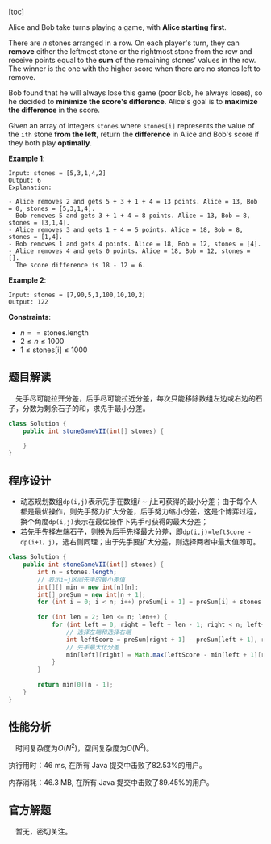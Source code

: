 [toc]

Alice and Bob take turns playing a game, with **Alice starting first**.

There are $n$ stones arranged in a row. On each player's turn, they can **remove** either the leftmost stone or the rightmost stone from the row and receive points equal to the **sum** of the remaining stones' values in the row. The winner is the one with the higher score when there are no stones left to remove.

Bob found that he will always lose this game (poor Bob, he always loses), so he decided to **minimize the score's difference**. Alice's goal is to **maximize the difference** in the score.

Given an array of integers `stones` where `stones[i]` represents the value of the `ith` stone **from the left**, return the **difference** in Alice and Bob's score if they both play **optimally**.

 

**Example 1**:

```
Input: stones = [5,3,1,4,2]
Output: 6
Explanation: 

- Alice removes 2 and gets 5 + 3 + 1 + 4 = 13 points. Alice = 13, Bob = 0, stones = [5,3,1,4].
- Bob removes 5 and gets 3 + 1 + 4 = 8 points. Alice = 13, Bob = 8, stones = [3,1,4].
- Alice removes 3 and gets 1 + 4 = 5 points. Alice = 18, Bob = 8, stones = [1,4].
- Bob removes 1 and gets 4 points. Alice = 18, Bob = 12, stones = [4].
- Alice removes 4 and gets 0 points. Alice = 18, Bob = 12, stones = [].
  The score difference is 18 - 12 = 6.
```

**Example 2**:

```
Input: stones = [7,90,5,1,100,10,10,2]
Output: 122
```



**Constraints**:

* $n == \text{stones.length}$
* $2 \le n \le 1000$
* $1 \le \text{stones[i]} \le 1000$



## 题目解读

&emsp;先手尽可能拉开分差，后手尽可能拉近分差，每次只能移除数组左边或右边的石子，分数为剩余石子的和，求先手最小分差。

```java
class Solution {
    public int stoneGameVII(int[] stones) {

    }
}
```

## 程序设计

* 动态规划数组`dp(i,j)`表示先手在数组$i \sim j$上可获得的最小分差；由于每个人都是最优操作，则先手努力扩大分差，后手努力缩小分差，这是个博弈过程，换个角度`dp(i,j)`表示在最优操作下先手可获得的最大分差；
* 若先手先择左端石子，则换为后手先择最大分差，即`dp(i,j)=leftScore - dp(i+1，j)`，选右侧同理；由于先手要扩大分差，则选择两者中最大值即可。

```java
class Solution {
    public int stoneGameVII(int[] stones) {
        int n = stones.length;
        // 表示i~j区间先手的最小差值
        int[][] min = new int[n][n];
        int[] preSum = new int[n + 1];
        for (int i = 0; i < n; i++) preSum[i + 1] = preSum[i] + stones[i];
        
        for (int len = 2; len <= n; len++) {
            for (int left = 0, right = left + len - 1; right < n; left++, right++) {
                // 选择左端和选择右端
                int leftScore = preSum[right + 1] - preSum[left + 1], rightScore = preSum[right] - preSum[left];
                // 先手最大化分差
                min[left][right] = Math.max(leftScore - min[left + 1][right], rightScore - min[left][right - 1]);
            }
        }
        
        return min[0][n - 1];
    }
}
```

## 性能分析

&emsp;时间复杂度为$O(N^2)$，空间复杂度为$O(N^2)$。

执行用时：46 ms, 在所有 Java 提交中击败了82.53%的用户。

内存消耗：46.3 MB, 在所有 Java 提交中击败了89.45%的用户。

## 官方解题

&emsp;暂无，密切关注。
